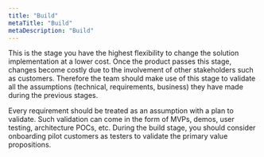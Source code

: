 ```yaml
---
title: "Build"
metaTitle: "Build"
metaDescription: "Build"
---
```


This is the stage you have the highest flexibility to change the solution implementation at a lower cost. Once the product passes this stage, changes become costly due to the involvement of other stakeholders such as customers. Therefore the team should make use of this stage to validate all the assumptions (technical, requirements, business) they have made during the previous stages.

Every requirement should be treated as an assumption with a plan to validate. Such validation can come in the form of MVPs, demos, user testing, architecture POCs, etc. During the build stage, you should consider onboarding pilot customers as testers to validate the primary value propositions. 